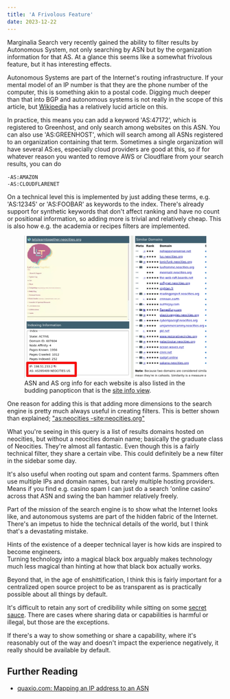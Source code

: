 ```yaml
---
title: 'A Frivolous Feature'
date: 2023-12-22
---
```


Marginalia Search very recently gained the ability to filter results by Autonomous System,
not only searching by ASN but by the organization information for that AS.  At a glance this
seems like a somewhat frivolous feature, but it has interesting effects.

Autonomous Systems are part of the Internet's routing infrastructure.  If your mental model of an IP
number is that they are the phone number of the computer, this is something akin to a postal code.
Digging much deeper than that into BGP and autonomous systems is not really in the scope of this article, but 
[Wikipedia](https://en.wikipedia.org/wiki/Autonomous_system_(Internet)) has a relatively lucid article on this.

In practice, this means you can add a keyword 'AS:47172', which is registered to Greenhost,
and only search among websites on this ASN.  You can also use 'AS:GREENHOST', which will
search among all ASNs registered to an organization containing that term.  Sometimes a single
organization will have several AS:es, especially cloud providers are good at this, so if for
whatever reason you wanted to remove AWS or Cloudflare from your search results, you can do 

    -AS:AMAZON
    -AS:CLOUDFLARENET

On a technical level this is implemented by just adding these terms, e.g. 'AS:12345' or 'AS:FOOBAR' as
keywords to the index.  There's already support for synthetic keywords that don't affect ranking and
have no count or positional information, so adding more is trivial and relatively cheap.  This is also how
e.g. the academia or recipes filters are implemented. 

<figure>
  <a href="https://search.marginalia.nu/site/letslearntogether.neocities.org?view=similar">
    <img src="siteinfo.webp" alt="Screenshot of site:letslearntogether.neocities.org">
  </a>
  <figcaption>ASN and AS org info for each website is also listed in the budding panopticon that is the <a href="https://search.marginalia.nu/site/letslearntogether.neocities.org?view=similar">
   site info view</a>. </figcaption>
</figure>

One reason for adding this is that adding more dimensions to the search engine is pretty much always useful in
creating filters.  This is better shown than explained; ["as:neocities -site:neocities.org"](https://search.marginalia.nu/search?query=as%3Aneocities+-site%3Aneocities.org&js=&adtech=&profile=)

What you're seeing in this query is a list of results domains hosted on neocities, but without a neocities domain name;
basically the graduate class of Neocities.  They're almost all fantastic.  Even though this is a
fairly technical filter, they share a certain vibe.  This could definitely be a new filter in the
sidebar some day. 

It's also useful when rooting out spam and content farms.  Spammers often use multiple IPs and
domain names, but rarely multiple hosting providers.  Means if you find e.g. casino spam I can just 
do a search 'online casino' across that ASN and swing the ban hammer relatively freely.

Part of the mission of the search engine is to show what the Internet looks like, and
autonomous systems are part of the hidden fabric of the Internet.  There's an impetus 
to hide the technical details of the world, but I think that's a devastating mistake.  

Hints of the existence of a deeper technical layer is how kids are inspired to become engineers.  
Turning technology into a magical black box arguably makes technology much less magical than
hinting at how that black box actually works.

Beyond that, in the age of enshittification, I think this is fairly important for a 
centralized open source project to be as transparent as is practically possible about 
all things by default. 

It's difficult to retain any sort of credibility while sitting on some [secret sauce](https://downloads.marginalia.nu/exports/). 
There are cases where sharing data or capabilities is harmful or illegal, but those are the exceptions.

If there's a way to show something or share a capability, where it's reasonably out 
of the way and doesn't impact the experience negatively, it really should be available 
by default.

## Further Reading

* [quaxio.com: Mapping an IP address to an ASN](https://www.quaxio.com/bgp/)